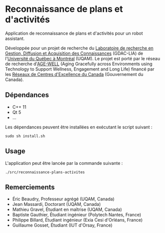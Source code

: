 # Reconnaissance de plans et d'activités

Application de reconnaissance de plans et d'activités pour un robot assistant.

Développée pour un projet de recherche du [Laboratoire de recherche en Gestion, Diffusion et Acquisition des Connaissances](http://gdac.uqam.ca/) (GDAC-LIA) de l'[Université du Québec à Montréal](https://uqam.ca/) (UQAM). Le projet est porté par le réseau de recherche d'[AGE-WELL](http://agewell-nce.ca/) (Aging Gracefully across Environments using Technology to Support Wellness, Engagement and Long Life) financé par les [Réseaux de Centres d'Excellence du Canada](http://www.nce-rce.gc.ca/) (Gouvernement du Canada).


## Dépendances

   * C++ 11
   * Qt 5
   * ...

Les dépendances peuvent être installées en exécutant le script suivant :

```
sudo sh install.sh
```


## Usage

L'application peut être lancée par la commande suivante :

```
./src/reconnaissance-plans-activites
```


## Remerciements

   * Éric Beaudry, Professeur agrégé (UQAM, Canada)
   * Jean Massardi, Doctorant (UQAM, Canada)
   * Mathieu Gravel, Étudiant en maîtrise (UQAM, Canada)
   * Baptiste Gauthier, Étudiant ingénieur (Polytech Nantes, France)
   * Philippe Billard, Étudiant ingénieur (Exia Cesi d'Orléans, France)
   * Guillaume Gosset, Étudiant (IUT d'Orsay, France)
